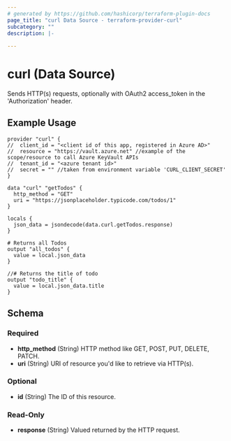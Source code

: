 ```yaml
---
# generated by https://github.com/hashicorp/terraform-plugin-docs
page_title: "curl Data Source - terraform-provider-curl"
subcategory: ""
description: |-
  
---
```


# curl (Data Source)

Sends HTTP(s) requests, optionally with OAuth2 access_token in the 'Authorization' header.

## Example Usage

```hcl
provider "curl" {
//  client_id = "<client id of this app, registered in Azure AD>"
//  resource = "https://vault.azure.net" //example of the scope/resource to call Azure KeyVault APIs
//  tenant_id = "<azure tenant id>"
//  secret = "" //taken from environment variable 'CURL_CLIENT_SECRET'
}

data "curl" "getTodos" {
  http_method = "GET"
  uri = "https://jsonplaceholder.typicode.com/todos/1"
}

locals {
  json_data = jsondecode(data.curl.getTodos.response)
}

# Returns all Todos
output "all_todos" {
  value = local.json_data
}

//# Returns the title of todo
output "todo_title" {
  value = local.json_data.title
}
```

<!-- schema generated by tfplugindocs -->
## Schema

### Required

- **http_method** (String) HTTP method like GET, POST, PUT, DELETE, PATCH.
- **uri** (String) URI of resource you'd like to retrieve via HTTP(s).

### Optional

- **id** (String) The ID of this resource.

### Read-Only

- **response** (String) Valued returned by the HTTP request.


